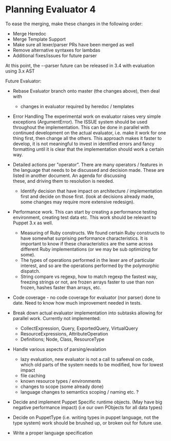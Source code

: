 Planning Evaluator 4
===

To ease the merging, make these changes in the following order:

* Merge Heredoc
* Merge Template Support
* Make sure all lexer/parser PRs have been merged as well
* Remove alternative syntaxes for lambdas
* Additional fixes/issues for future parser

At this point, the --parser future can be released in 3.4 with evaluation using 3.x AST

Future Evaluator:

* Rebase Evaluator branch onto master (the changes above), then deal with
  * changes in evaluator required by heredoc / templates

* Error Handling
  The experimental work on evaluator raises very simple exceptions (ArgumentError). The
  ISSUE system should be used throughout the implementation. This can be done in parallel
  with continued development on the actual evaluator, i.e. make it work for one thing first,
  then change all the others.
  This approach makes it faster to develop, it is not meaningful to invest in identified
  errors and fancy formatting until it is clear that the implementation should work a certain way.
  
* Detailed actions per "operator". There are many operators / features in the language that needs
  to be discussed and decision made. These are listed in another document. An agenda for discussing  
  these, and driving them to resolution is needed.
    * Identify decision that have impact on architecture / implementation first and decide on those 
      first. (look at decisions already made, some changes may require more extensive redesign).
  
* Performance work. This can start by creating a performance testing environment, creating
  test data etc. This work should be relevant to Puppet 3.x as well.
    * Measuring of Ruby constructs. We found certain Ruby constructs to have somewhat surprising
      performance characteristics. It is important to know if these characteristics are the same
      across different Ruby implementations (or we may be sub optimizing for some).
    * The types of operations performed in the lexer are of particular interest, and so are the
      operations performed by the polymorphic dispatch.
    * String compare vs regexp, how to match regexp the fastest way, freezing strings or not, are 
      frozen arrays faster to use than non frozen, hashes faster than arrays, etc.
      
* Code coverage - no code coverage for evaluator (nor parser) done to date. Need to know how much
  improvement needed in tests.
  
* Break down actual evaluator implementation into subtasks allowing for parallel work. Currently
  not implemented:
  * CollectExpression, Query, ExportedQuery, VirtualQuery
  * ResourceExpressions, AttributeOperation
  * Definitions; Node, Class, ResourceType
  
* Handle various aspects of parsing/evalation
  * lazy evaluation, new evaluator is not a call to safeeval on code, which old parts of the
    system needs to be modified, how for lowest impact
  * file caching
  * known resource types / environments
  * changes to scope (some already done)
  * language changes to semantics scoping / naming etc. ?
  
* Decide and implement Puppet Specific runtime objects. (May have big negative performance impact)
  (i.e our own PObjects for all data types)
    
* Decide on PuppetType (i.e. writing types in puppet language, not the type system) work
  should be brushed up, or broken out for future use.
    
* Write a proper language specification

  